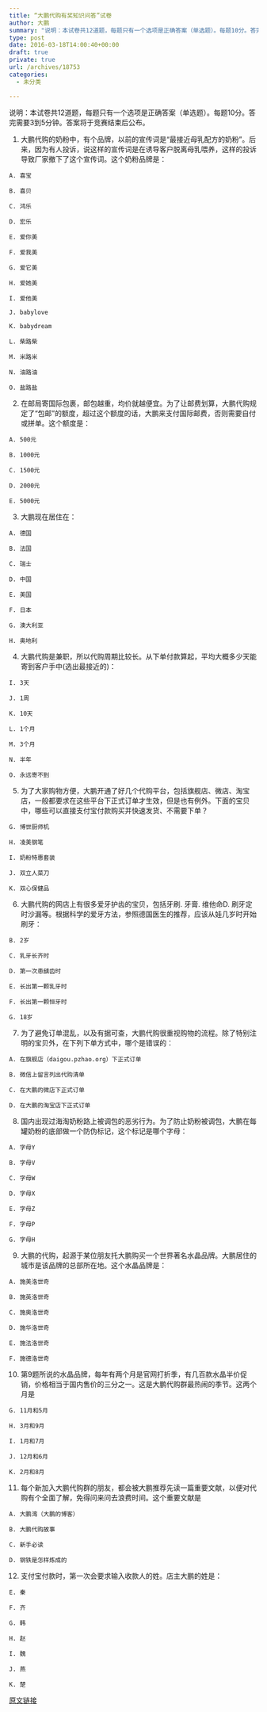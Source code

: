 ```yaml
---
title: “大鹏代购有奖知识问答”试卷
author: 大鹏
summary: "说明：本试卷共12道题，每题只有一个选项是正确答案（单选题）。每题10分。答完需要3到5分钟。答案将于竞赛结束后公布。"
type: post
date: 2016-03-18T14:00:40+00:00
draft: true
private: true
url: /archives/18753
categories:
  - 未分类

---
```

说明：本试卷共12道题，每题只有一个选项是正确答案（单选题）。每题10分。答完需要3到5分钟。答案将于竞赛结束后公布。

  1. 大鹏代购的奶粉中，有个品牌，以前的宣传词是“最接近母乳配方的奶粉”。后来，因为有人投诉，说这样的宣传词是在诱导客户脱离母乳喂养，这样的投诉导致厂家撤下了这个宣传词。这个奶粉品牌是：
    
    A. 喜宝
  
    B. 喜贝
  
    C. 鸿乐
  
    D. 宏乐
  
    E. 爱你美
  
    F. 爱我美
  
    G. 爱它美
  
    H. 爱她美
  
    I. 爱他美
  
    J. babylove
  
    K. babydream
  
    L. 柴路柴
  
    M. 米路米
  
    N. 油路油
  
    O. 盐路盐

  2. 在邮局寄国际包裹，邮包越重，均价就越便宜。为了让邮费划算，大鹏代购规定了“包邮”的额度，超过这个额度的话，大鹏来支付国际邮费，否则需要自付或拼单。这个额度是：
    
    A. 500元
  
    B. 1000元
  
    C. 1500元
  
    D. 2000元
  
    E. 5000元

  3. 大鹏现在居住在：
    
    A. 德国
  
    B. 法国
  
    C. 瑞士
  
    D. 中国
  
    E. 美国
  
    F. 日本
  
    G. 澳大利亚
  
    H. 奥地利

  4. 大鹏代购是兼职，所以代购周期比较长。从下单付款算起，平均大概多少天能寄到客户手中(选出最接近的)：
    
    I. 3天
  
    J. 1周
  
    K. 10天
  
    L. 1个月
  
    M. 3个月
  
    N. 半年
  
    O. 永远寄不到

  5. 为了大家购物方便，大鹏开通了好几个代购平台，包括旗舰店、微店、淘宝店，一般都要求在这些平台下正式订单才生效，但是也有例外。下面的宝贝中，哪些可以直接支付宝付款购买并快速发货、不需要下单？
    
    G. 博世厨师机
  
    H. 凌美钢笔
  
    I. 奶粉特惠套装
  
    J. 双立人菜刀
  
    K. 双心保健品

  6. 大鹏代购的网店上有很多爱牙护齿的宝贝，包括牙刷. 牙膏. 维他命D. 刷牙定时沙漏等。根据科学的爱牙方法，参照德国医生的推荐，应该从娃几岁时开始刷牙：
    
    B. 2岁
  
    C. 乳牙长齐时
  
    D. 第一次患龋齿时
  
    E. 长出第一颗乳牙时
  
    F. 长出第一颗恒牙时
  
    G. 18岁

  7. 为了避免订单混乱，以及有据可查，大鹏代购很重视购物的流程。除了特别注明的宝贝外，在下列下单方式中，哪个是错误的：
    
    A. 在旗舰店（daigou.pzhao.org）下正式订单
  
    B. 微信上留言列出代购清单
  
    C. 在大鹏的微店下正式订单
  
    D. 在大鹏的淘宝店下正式订单

  8. 国内出现过海淘奶粉路上被调包的恶劣行为。为了防止奶粉被调包，大鹏在每罐奶粉的底部做一个防伪标记，这个标记是哪个字母：
    
    A. 字母Y
  
    B. 字母V
  
    C. 字母W
  
    D. 字母X
  
    E. 字母Z
  
    F. 字母P
  
    G. 字母H

  9. 大鹏的代购，起源于某位朋友托大鹏购买一个世界著名水晶品牌。大鹏居住的城市是该品牌的总部所在地。这个水晶品牌是：
    
    A. 施美洛世奇
  
    B. 施英洛世奇
  
    C. 施奥洛世奇
  
    D. 施华洛世奇
  
    E. 施法洛世奇
  
    F. 施德洛世奇

 10. 第9题所说的水晶品牌，每年有两个月是官网打折季，有几百款水晶半价促销，价格相当于国内售价的三分之一。这是大鹏代购群最热闹的季节。这两个月是
    
    G. 11月和5月
  
    H. 3月和9月
  
    I. 1月和7月
  
    J. 12月和6月
  
    K. 2月和8月

 11. 每个新加入大鹏代购群的朋友，都会被大鹏推荐先读一篇重要文献，以便对代购有个全面了解，免得问来问去浪费时间。这个重要文献是
    
    A. 大鹏湾（大鹏的博客）
  
    B. 大鹏代购故事
  
    C. 新手必读
  
    D. 钢铁是怎样炼成的

 12. 支付宝付款时，第一次会要求输入收款人的姓。店主大鹏的姓是：
    
    E. 秦
  
    F. 齐
  
    G. 韩
  
    H. 赵
  
    I. 魏
  
    J. 燕
  
    K. 楚

[原文链接](http://dapengde.com/archives/18753)

